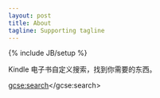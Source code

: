```yaml
---
layout: post
title: About
tagline: Supporting tagline
---
```

{% include JB/setup %}

Kindle 电子书自定义搜索，找到你需要的东西。

<script>
  (function() {
    var cx = '002342823854689379366:lyjmqwtpsn8';
    var gcse = document.createElement('script');
    gcse.type = 'text/javascript';
    gcse.async = true;
    gcse.src = (document.location.protocol == 'https:' ? 'https:' : 'http:') +
        '//www.google.com/cse/cse.js?cx=' + cx;
    var s = document.getElementsByTagName('script')[0];
    s.parentNode.insertBefore(gcse, s);
  })();
</script>
<gcse:search></gcse:search>

